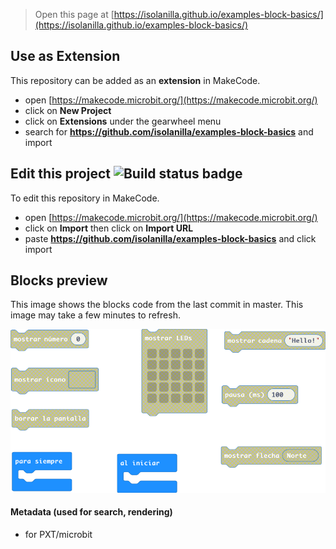 
> Open this page at [https://isolanilla.github.io/examples-block-basics/](https://isolanilla.github.io/examples-block-basics/)

## Use as Extension

This repository can be added as an **extension** in MakeCode.

* open [https://makecode.microbit.org/](https://makecode.microbit.org/)
* click on **New Project**
* click on **Extensions** under the gearwheel menu
* search for **https://github.com/isolanilla/examples-block-basics** and import

## Edit this project ![Build status badge](https://github.com/isolanilla/examples-block-basics/workflows/MakeCode/badge.svg)

To edit this repository in MakeCode.

* open [https://makecode.microbit.org/](https://makecode.microbit.org/)
* click on **Import** then click on **Import URL**
* paste **https://github.com/isolanilla/examples-block-basics** and click import

## Blocks preview

This image shows the blocks code from the last commit in master.
This image may take a few minutes to refresh.

![A rendered view of the blocks](https://github.com/isolanilla/examples-block-basics/raw/master/.github/makecode/blocks.png)

#### Metadata (used for search, rendering)

* for PXT/microbit
<script src="https://makecode.com/gh-pages-embed.js"></script><script>makeCodeRender("{{ site.makecode.home_url }}", "{{ site.github.owner_name }}/{{ site.github.repository_name }}");</script>
